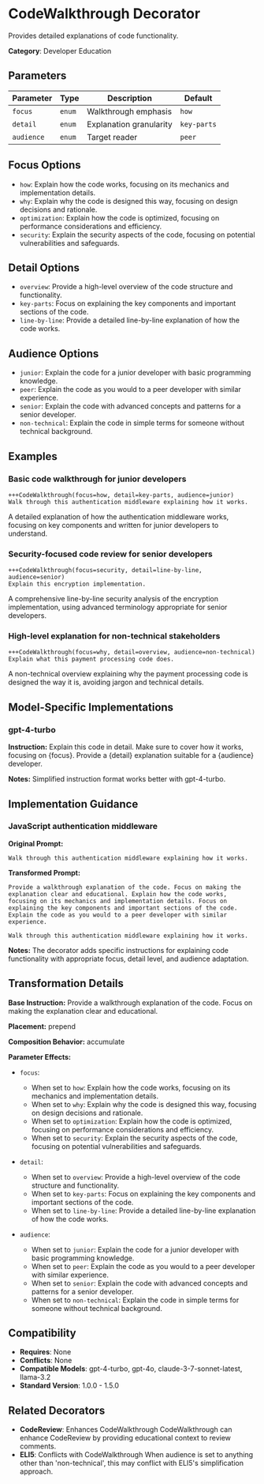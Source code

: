 # CodeWalkthrough Decorator

Provides detailed explanations of code functionality.

**Category**: Developer Education

## Parameters

| Parameter | Type | Description | Default |
|-----------|------|-------------|--------|
| `focus` | `enum` | Walkthrough emphasis | `how` |
| `detail` | `enum` | Explanation granularity | `key-parts` |
| `audience` | `enum` | Target reader | `peer` |

## Focus Options

- `how`: Explain how the code works, focusing on its mechanics and implementation details.
- `why`: Explain why the code is designed this way, focusing on design decisions and rationale.
- `optimization`: Explain how the code is optimized, focusing on performance considerations and efficiency.
- `security`: Explain the security aspects of the code, focusing on potential vulnerabilities and safeguards.

## Detail Options

- `overview`: Provide a high-level overview of the code structure and functionality.
- `key-parts`: Focus on explaining the key components and important sections of the code.
- `line-by-line`: Provide a detailed line-by-line explanation of how the code works.

## Audience Options

- `junior`: Explain the code for a junior developer with basic programming knowledge.
- `peer`: Explain the code as you would to a peer developer with similar experience.
- `senior`: Explain the code with advanced concepts and patterns for a senior developer.
- `non-technical`: Explain the code in simple terms for someone without technical background.

## Examples

### Basic code walkthrough for junior developers

```
+++CodeWalkthrough(focus=how, detail=key-parts, audience=junior)
Walk through this authentication middleware explaining how it works.
```

A detailed explanation of how the authentication middleware works, focusing on key components and written for junior developers to understand.

### Security-focused code review for senior developers

```
+++CodeWalkthrough(focus=security, detail=line-by-line, audience=senior)
Explain this encryption implementation.
```

A comprehensive line-by-line security analysis of the encryption implementation, using advanced terminology appropriate for senior developers.

### High-level explanation for non-technical stakeholders

```
+++CodeWalkthrough(focus=why, detail=overview, audience=non-technical)
Explain what this payment processing code does.
```

A non-technical overview explaining why the payment processing code is designed the way it is, avoiding jargon and technical details.

## Model-Specific Implementations

### gpt-4-turbo

**Instruction:** Explain this code in detail. Make sure to cover how it works, focusing on {focus}. Provide a {detail} explanation suitable for a {audience} developer.

**Notes:** Simplified instruction format works better with gpt-4-turbo.


## Implementation Guidance

### JavaScript authentication middleware

**Original Prompt:**
```
Walk through this authentication middleware explaining how it works.
```

**Transformed Prompt:**
```
Provide a walkthrough explanation of the code. Focus on making the explanation clear and educational. Explain how the code works, focusing on its mechanics and implementation details. Focus on explaining the key components and important sections of the code. Explain the code as you would to a peer developer with similar experience.

Walk through this authentication middleware explaining how it works.
```

**Notes:** The decorator adds specific instructions for explaining code functionality with appropriate focus, detail level, and audience adaptation.

## Transformation Details

**Base Instruction:** Provide a walkthrough explanation of the code. Focus on making the explanation clear and educational.

**Placement:** prepend

**Composition Behavior:** accumulate

**Parameter Effects:**

- `focus`:
  - When set to `how`: Explain how the code works, focusing on its mechanics and implementation details.
  - When set to `why`: Explain why the code is designed this way, focusing on design decisions and rationale.
  - When set to `optimization`: Explain how the code is optimized, focusing on performance considerations and efficiency.
  - When set to `security`: Explain the security aspects of the code, focusing on potential vulnerabilities and safeguards.

- `detail`:
  - When set to `overview`: Provide a high-level overview of the code structure and functionality.
  - When set to `key-parts`: Focus on explaining the key components and important sections of the code.
  - When set to `line-by-line`: Provide a detailed line-by-line explanation of how the code works.

- `audience`:
  - When set to `junior`: Explain the code for a junior developer with basic programming knowledge.
  - When set to `peer`: Explain the code as you would to a peer developer with similar experience.
  - When set to `senior`: Explain the code with advanced concepts and patterns for a senior developer.
  - When set to `non-technical`: Explain the code in simple terms for someone without technical background.

## Compatibility

- **Requires**: None
- **Conflicts**: None
- **Compatible Models**: gpt-4-turbo, gpt-4o, claude-3-7-sonnet-latest, llama-3.2
- **Standard Version**: 1.0.0 - 1.5.0

## Related Decorators

- **CodeReview**: Enhances CodeWalkthrough CodeWalkthrough can enhance CodeReview by providing educational context to review comments.
- **ELI5**: Conflicts with CodeWalkthrough When audience is set to anything other than 'non-technical', this may conflict with ELI5's simplification approach.
